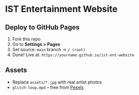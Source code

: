 # IST Entertainment Website

## Deploy to GitHub Pages

1. Fork this repo
2. Go to **Settings > Pages**
3. Set source: `main` branch → `/ (root)`
4. Done! Live at: `https://yourname.github.io/ist-ent-website`

## Assets
- Replace `assets/*.jpg` with real artist photos
- `glitch-loop.mp4` – free from [Pexels](https://pexels.com)
